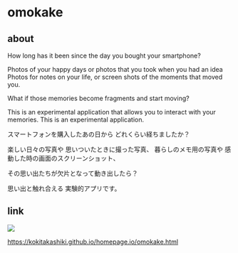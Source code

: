 # omokake
## about
How long has it been since the day you bought your smartphone?

Photos of your happy days
or photos that you took when you had an idea
Photos for notes on your life, or
screen shots of the moments that moved you.

What if those memories become fragments and start moving?

This is an experimental application that allows you to interact with your memories.
This is an experimental application.

スマートフォンを購入したあの日から
どれくらい経ちましたか？

楽しい日々の写真や
思いついたときに撮った写真、
暮らしのメモ用の写真や
感動した時の画面のスクリーンショット、

その思い出たちが欠片となって動き出したら？

思い出と触れ合える
実験的アプリです。

## link
[![](https://img.youtube.com/vi/840NX88MnGY/0.jpg)](https://www.youtube.com/watch?v=840NX88MnGY)

https://kokitakashiki.github.io/homepage.io/omokake.html